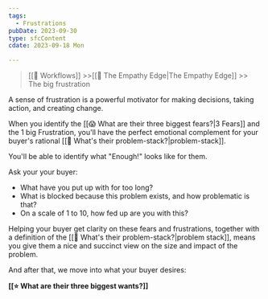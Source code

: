 ```yaml
---
tags:
  - Frustrations
pubDate: 2023-09-30
type: sfcContent
cdate: 2023-09-18 Mon

---
```


> [[🔁 Workflows]] >>[[🤗 The Empathy Edge|The Empathy Edge]] >> The big frustration

A sense of frustration is a powerful motivator for making decisions, taking action, and creating change.

When you identify the [[😱 What are their three biggest fears?|3 Fears]] and the 1 big Frustration, you'll have the perfect emotional complement for your buyer's rational [[📄 What's their problem-stack?|problem-stack]].

You'll be able to identify what "Enough!" looks like for them.

Ask your your buyer:

- What have you put up with for too long?
- What is blocked because this problem exists, and how problematic is that?
- On a scale of 1 to 10, how fed up are you with this?

Helping your buyer get clarity on these fears and frustrations, together with a definition of the [[📄 What's their problem-stack?|problem stack]], means you give them a nice and succinct view on the size and impact of the problem. 

And after that, we move into what your buyer desires: 

**[[⭐ What are their three biggest wants?]]**